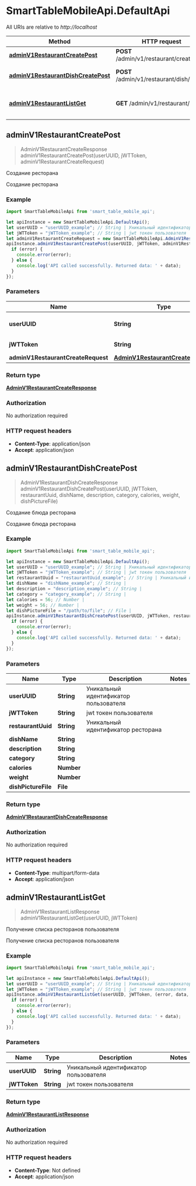 # SmartTableMobileApi.DefaultApi

All URIs are relative to *http://localhost*

Method | HTTP request | Description
------------- | ------------- | -------------
[**adminV1RestaurantCreatePost**](DefaultApi.md#adminV1RestaurantCreatePost) | **POST** /admin/v1/restaurant/create | Создание ресторана
[**adminV1RestaurantDishCreatePost**](DefaultApi.md#adminV1RestaurantDishCreatePost) | **POST** /admin/v1/restaurant/dish/create | Создание блюда ресторана
[**adminV1RestaurantListGet**](DefaultApi.md#adminV1RestaurantListGet) | **GET** /admin/v1/restaurant/list | Получение списка ресторанов пользователя



## adminV1RestaurantCreatePost

> AdminV1RestaurantCreateResponse adminV1RestaurantCreatePost(userUUID, jWTToken, adminV1RestaurantCreateRequest)

Создание ресторана

Создание ресторана

### Example

```javascript
import SmartTableMobileApi from 'smart_table_mobile_api';

let apiInstance = new SmartTableMobileApi.DefaultApi();
let userUUID = "userUUID_example"; // String | Уникальный идентификатор пользователя
let jWTToken = "jWTToken_example"; // String | jwt токен пользователя
let adminV1RestaurantCreateRequest = new SmartTableMobileApi.AdminV1RestaurantCreateRequest(); // AdminV1RestaurantCreateRequest | 
apiInstance.adminV1RestaurantCreatePost(userUUID, jWTToken, adminV1RestaurantCreateRequest, (error, data, response) => {
  if (error) {
    console.error(error);
  } else {
    console.log('API called successfully. Returned data: ' + data);
  }
});
```

### Parameters


Name | Type | Description  | Notes
------------- | ------------- | ------------- | -------------
 **userUUID** | **String**| Уникальный идентификатор пользователя | 
 **jWTToken** | **String**| jwt токен пользователя | 
 **adminV1RestaurantCreateRequest** | [**AdminV1RestaurantCreateRequest**](AdminV1RestaurantCreateRequest.md)|  | 

### Return type

[**AdminV1RestaurantCreateResponse**](AdminV1RestaurantCreateResponse.md)

### Authorization

No authorization required

### HTTP request headers

- **Content-Type**: application/json
- **Accept**: application/json


## adminV1RestaurantDishCreatePost

> AdminV1RestaurantDishCreateResponse adminV1RestaurantDishCreatePost(userUUID, jWTToken, restaurantUuid, dishName, description, category, calories, weight, dishPictureFile)

Создание блюда ресторана

Создание блюда ресторана

### Example

```javascript
import SmartTableMobileApi from 'smart_table_mobile_api';

let apiInstance = new SmartTableMobileApi.DefaultApi();
let userUUID = "userUUID_example"; // String | Уникальный идентификатор пользователя
let jWTToken = "jWTToken_example"; // String | jwt токен пользователя
let restaurantUuid = "restaurantUuid_example"; // String | Уникальный идентификатор ресторана
let dishName = "dishName_example"; // String | 
let description = "description_example"; // String | 
let category = "category_example"; // String | 
let calories = 56; // Number | 
let weight = 56; // Number | 
let dishPictureFile = "/path/to/file"; // File | 
apiInstance.adminV1RestaurantDishCreatePost(userUUID, jWTToken, restaurantUuid, dishName, description, category, calories, weight, dishPictureFile, (error, data, response) => {
  if (error) {
    console.error(error);
  } else {
    console.log('API called successfully. Returned data: ' + data);
  }
});
```

### Parameters


Name | Type | Description  | Notes
------------- | ------------- | ------------- | -------------
 **userUUID** | **String**| Уникальный идентификатор пользователя | 
 **jWTToken** | **String**| jwt токен пользователя | 
 **restaurantUuid** | **String**| Уникальный идентификатор ресторана | 
 **dishName** | **String**|  | 
 **description** | **String**|  | 
 **category** | **String**|  | 
 **calories** | **Number**|  | 
 **weight** | **Number**|  | 
 **dishPictureFile** | **File**|  | 

### Return type

[**AdminV1RestaurantDishCreateResponse**](AdminV1RestaurantDishCreateResponse.md)

### Authorization

No authorization required

### HTTP request headers

- **Content-Type**: multipart/form-data
- **Accept**: application/json


## adminV1RestaurantListGet

> AdminV1RestaurantListResponse adminV1RestaurantListGet(userUUID, jWTToken)

Получение списка ресторанов пользователя

Получение списка ресторанов пользователя

### Example

```javascript
import SmartTableMobileApi from 'smart_table_mobile_api';

let apiInstance = new SmartTableMobileApi.DefaultApi();
let userUUID = "userUUID_example"; // String | Уникальный идентификатор пользователя
let jWTToken = "jWTToken_example"; // String | jwt токен пользователя
apiInstance.adminV1RestaurantListGet(userUUID, jWTToken, (error, data, response) => {
  if (error) {
    console.error(error);
  } else {
    console.log('API called successfully. Returned data: ' + data);
  }
});
```

### Parameters


Name | Type | Description  | Notes
------------- | ------------- | ------------- | -------------
 **userUUID** | **String**| Уникальный идентификатор пользователя | 
 **jWTToken** | **String**| jwt токен пользователя | 

### Return type

[**AdminV1RestaurantListResponse**](AdminV1RestaurantListResponse.md)

### Authorization

No authorization required

### HTTP request headers

- **Content-Type**: Not defined
- **Accept**: application/json

